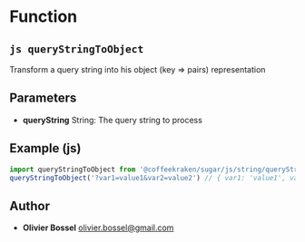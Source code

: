 
# Function


## ```js queryStringToObject ```


Transform a query string into his object (key => pairs) representation

## Parameters

- **queryString**  String: The query string to process



## Example (js)

```js
import queryStringToObject from '@coffeekraken/sugar/js/string/queryStringToObject'
queryStringToObject('?var1=value1&var2=value2') // { var1: 'value1', var2: 'value2' }
```


## Author
- **Olivier Bossel** <a href="mailto:olivier.bossel@gmail.com">olivier.bossel@gmail.com</a> 




